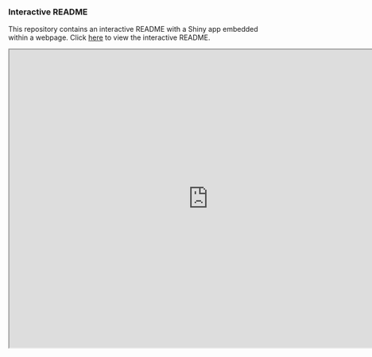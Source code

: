 ### Interactive README

This repository contains an interactive README with a Shiny app embedded within a webpage. Click [here](https://roelrdz.shinyapps.io/FruitVegPrice/) to view the interactive README.


<iframe src="https://roelrdz.shinyapps.io/FruitVegPrice/" width="800" height="600"></iframe>

